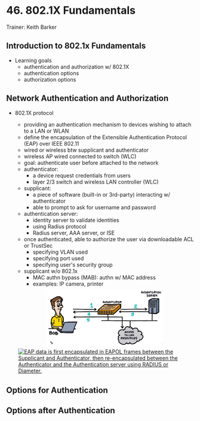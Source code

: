 # 46. 802.1X Fundamentals

Trainer: Keith Barker


## Introduction to 802.1x Fundamentals

- Learning goals
  - authentication and authorization w/ 802.1X
  - authentication options
  - authorization options


## Network Authentication and Authorization

- 802.1X protocol
  - providing an authentication mechanism to devices wishing to attach to a LAN or WLAN
  - define the encapsulation of the Extensible Authentication Protocol (EAP) over IEEE 802.11
  - wired or wireless btw supplicant and authenticator
  - wireless AP wired connected to switch (WLC)
  - goal: authenticate user before attached to the network
  - authenticator:
    - a device request credentials from users
    - layer 2/3 switch and wireless LAN controller (WLC)
  - supplicant:
    - a piece of software (built-in or 3rd-party) interacting w/ authenticator
    - able to prompt to ask for username and password
  - authentication server:
    - identity server to validate identities
    - using Radius protocol
    - Radius server, AAA server, or ISE
  - once authenticated, able to authorize the user via downloadable ACL or TrustSec
    - specifying VLAN used
    - specifying port used
    - specifying user's security group
  - supplicant w/o 802.1x
    - MAC authn bypass (MAB): authn w/ MAC address
    - examples: IP camera, printer

  <div style="margin: 0.5em; display: flex; justify-content: center; align-items: center; flex-flow: row wrap;">
    <a href="url" ismap target="_blank">
      <img style="margin: 0.1em;" height=150
        src   = "img/46-dot1x.png"
        alt   = "Network for 802.1X authentication and authorization"
        title = "Network for 802.1X authentication and authorization"
      >
    </a>
    <a href="https://en.wikipedia.org/wiki/IEEE_802.1X" ismap target="_blank">
      <img style="margin: 0.1em;" height=150
        src   = "https://upload.wikimedia.org/wikipedia/commons/1/1f/802.1X_wired_protocols.png"
        alt   = "EAP data is first encapsulated in EAPOL frames between the Supplicant and Authenticator, then re-encapsulated between the Authenticator and the Authentication server using RADIUS or Diameter."
        title = "EAP data is first encapsulated in EAPOL frames between the Supplicant and Authenticator, then re-encapsulated between the Authenticator and the Authentication server using RADIUS or Diameter."
      >
    </a>
  </div>



## Options for Authentication




## Options after Authentication



